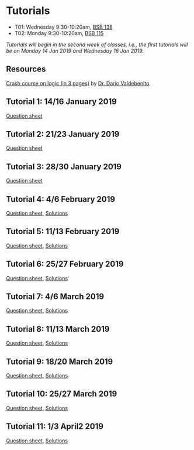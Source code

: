 # Tutorials

- T01: Wednesday 9:30-10:20am, [BSB 138](https://library.mcmaster.ca/spaces/cct)
- T02: Monday 9:30-10:20am, [BSB 115](https://library.mcmaster.ca/spaces/cct)

_Tutorials will begin in the second week of classes, i.e., the first tutorials will be on Monday 14 Jan 2019 and Wednesday 16 Jan 2019._

## Resources

[Crash course on logic (in 3 pages)](./DarioValdebenito_CrashCourseOnLogic.pdf) by [Dr. Dario Valdebenito](https://ms.mcmaster.ca/~valdebed/).

## Tutorial 1: 14/16 January 2019

[Question sheet](./3at01_2019.pdf)

## Tutorial 2: 21/23 January 2019

[Question sheet](./3at02_2019.pdf)

## Tutorial 3: 28/30 January 2019

[Question sheet](./3at03_2019.pdf)

## Tutorial 4: 4/6 February 2019

[Question sheet](./3at04_2019.pdf), 
[Solutions](./3at04s_2019.pdf)

## Tutorial 5: 11/13 February 2019

[Question sheet](./3at05_2019.pdf), 
[Solutions](./3at05s_2019.pdf)

## Tutorial 6: 25/27 February 2019

[Question sheet](./3at06_2019.pdf), 
[Solutions](./3at06s_2019.pdf)

## Tutorial 7: 4/6 March 2019

[Question sheet](./3at07_2019.pdf), 
[Solutions](./3at07s_2019.pdf)

## Tutorial 8: 11/13 March 2019

[Question sheet](./3at08_2019.pdf), 
[Solutions](./3at08s_2019.pdf)

## Tutorial 9: 18/20 March 2019

[Question sheet](./3at09_2019.pdf), 
[Solutions](./3at09s_2019.pdf)

## Tutorial 10: 25/27 March 2019

[Question sheet](./3at10_2019.pdf), 
[Solutions](./3at10s_2019.pdf)

## Tutorial 11: 1/3 April2 2019

[Question sheet](./3at11_2019.pdf), 
[Solutions](./3at11s_2019.pdf)
